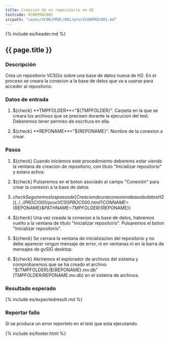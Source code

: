 ```yaml
---
title: Creacion de un repositorio en H2
testcode: VC00PROC001
srcpath: "casos/VC00/PROC/001/procVC00PROC001.md"
---
```


{% include es/header.md %}

## {{ page.title }}

### Descripción

Crea un repositorio VCSGis sobre una base de datos nueva de H2.
En el proceso se creara la conexion a la base de datos que va a usarse para acceder al repositorio.

### Datos de entrada

1. ${check} **TMPFOLDER**="${TMPFOLDER}". Carpeta en la que se creara los archivos que se precisen 
   durante la ejecucion del test. Deberemos tener  permiso de escritura en ella.

2. ${check} **REPONAME**="${REPONAME}". Nombre de la conexion a crear.


### Pasos

1. ${check} Cuando iniciemos este procedimiento deberems estar viendo
   la ventana de creacion de repositorio, con titulo "Inicializar repositorio" y estara activa.

2. ${check} Pulsaremos en el boton asociado al campo "Conexión" para crear la conexion a la base de datos.

3. ${check} Seguiremos los pasos de [Creacion de una conexion a base de datos H2](../../PROC/000/procVC00PROC000.html?CONNAME=${REPONAME}&PATHNAME=${TMPFOLDER}/${REPONAME}) 

5. ${check} Una vez creada la conexion a la base de datos, habremos vuelto a la ventana de titulo "Inicializar repositorio".
   Pulsaremos el boton "Inicializar repositorio".

5. ${check} Se cerrara la ventana de inicializacion del repositorio y no debe aparecer ningun mensaje de error, ni en
   ventanas ni en la barra de mensajes de gvSIG desktop.
   
7. ${check} Abriremos el explorador de archivos del sistema y comprobaremos que se ha creado el archivo 
   "${TMPFOLDER}/${REPONAME}.mv.db" (TMPFOLDER/REPONAME.mv.db)
   en el sistema de archivos.

### Resultado esperado

{% include es/expectedresult.md %}

### Reportar fallo

Si se produce un error reportelo en el test que esta ejecutando.

{% include es/footer.html %}
